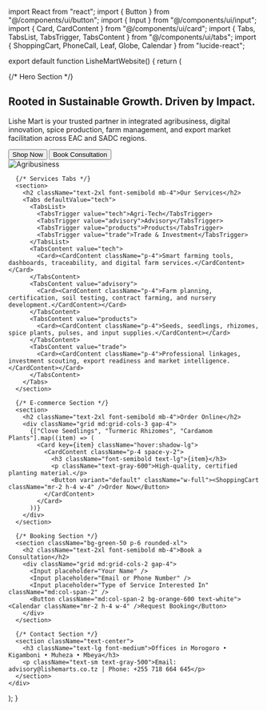 import React from "react";
import { Button } from "@/components/ui/button";
import { Input } from "@/components/ui/input";
import { Card, CardContent } from "@/components/ui/card";
import { Tabs, TabsList, TabsTrigger, TabsContent } from "@/components/ui/tabs";
import { ShoppingCart, PhoneCall, Leaf, Globe, Calendar } from "lucide-react";

export default function LisheMartWebsite() {
  return (
    <div className="p-4 space-y-8">
      {/* Hero Section */}
      <section className="grid md:grid-cols-2 gap-8 items-center">
        <div>
          <h1 className="text-4xl font-bold text-green-800">Rooted in Sustainable Growth. Driven by Impact.</h1>
          <p className="mt-4 text-lg text-gray-700">
            Lishe Mart is your trusted partner in integrated agribusiness, digital innovation, spice production, farm management, and export market facilitation across EAC and SADC regions.
          </p>
          <div className="mt-6 flex gap-4">
            <Button className="bg-orange-600 text-white">Shop Now</Button>
            <Button variant="outline">Book Consultation</Button>
          </div>
        </div>
        <img src="/hero-agri.jpg" alt="Agribusiness" className="rounded-xl shadow-xl" />
      </section>

      {/* Services Tabs */}
      <section>
        <h2 className="text-2xl font-semibold mb-4">Our Services</h2>
        <Tabs defaultValue="tech">
          <TabsList>
            <TabsTrigger value="tech">Agri-Tech</TabsTrigger>
            <TabsTrigger value="advisory">Advisory</TabsTrigger>
            <TabsTrigger value="products">Products</TabsTrigger>
            <TabsTrigger value="trade">Trade & Investment</TabsTrigger>
          </TabsList>
          <TabsContent value="tech">
            <Card><CardContent className="p-4">Smart farming tools, dashboards, traceability, and digital farm services.</CardContent></Card>
          </TabsContent>
          <TabsContent value="advisory">
            <Card><CardContent className="p-4">Farm planning, certification, soil testing, contract farming, and nursery development.</CardContent></Card>
          </TabsContent>
          <TabsContent value="products">
            <Card><CardContent className="p-4">Seeds, seedlings, rhizomes, spice plants, pulses, and input supplies.</CardContent></Card>
          </TabsContent>
          <TabsContent value="trade">
            <Card><CardContent className="p-4">Professional linkages, investment scouting, export readiness and market intelligence.</CardContent></Card>
          </TabsContent>
        </Tabs>
      </section>

      {/* E-commerce Section */}
      <section>
        <h2 className="text-2xl font-semibold mb-4">Order Online</h2>
        <div className="grid md:grid-cols-3 gap-4">
          {["Clove Seedlings", "Turmeric Rhizomes", "Cardamom Plants"].map((item) => (
            <Card key={item} className="hover:shadow-lg">
              <CardContent className="p-4 space-y-2">
                <h3 className="font-semibold text-lg">{item}</h3>
                <p className="text-gray-600">High-quality, certified planting material.</p>
                <Button variant="default" className="w-full"><ShoppingCart className="mr-2 h-4 w-4" />Order Now</Button>
              </CardContent>
            </Card>
          ))}
        </div>
      </section>

      {/* Booking Section */}
      <section className="bg-green-50 p-6 rounded-xl">
        <h2 className="text-2xl font-semibold mb-4">Book a Consultation</h2>
        <div className="grid md:grid-cols-2 gap-4">
          <Input placeholder="Your Name" />
          <Input placeholder="Email or Phone Number" />
          <Input placeholder="Type of Service Interested In" className="md:col-span-2" />
          <Button className="md:col-span-2 bg-orange-600 text-white"><Calendar className="mr-2 h-4 w-4" />Request Booking</Button>
        </div>
      </section>

      {/* Contact Section */}
      <section className="text-center">
        <h3 className="text-lg font-medium">Offices in Morogoro • Kigamboni • Muheza • Mbeya</h3>
        <p className="text-sm text-gray-500">Email: advisory@lishemarts.co.tz | Phone: +255 718 664 645</p>
      </section>
    </div>
  );
}
